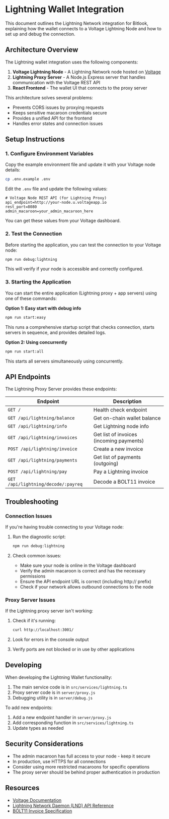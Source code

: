 # Lightning Wallet Integration

This document outlines the Lightning Network integration for Bitlook, explaining how the wallet connects to a Voltage Lightning Node and how to set up and debug the connection.

## Architecture Overview

The Lightning wallet integration uses the following components:

1. **Voltage Lightning Node** - A Lightning Network node hosted on [Voltage](https://voltage.cloud)
2. **Lightning Proxy Server** - A Node.js Express server that handles communication with the Voltage REST API
3. **React Frontend** - The wallet UI that connects to the proxy server

This architecture solves several problems:

- Prevents CORS issues by proxying requests
- Keeps sensitive macaroon credentials secure
- Provides a unified API for the frontend
- Handles error states and connection issues

## Setup Instructions

### 1. Configure Environment Variables

Copy the example environment file and update it with your Voltage node details:

```bash
cp .env.example .env
```

Edit the `.env` file and update the following values:

```
# Voltage Node REST API (for Lightning Proxy)
api_endpoint=http://your-node.u.voltageapp.io
rest_port=8080
admin_macaroon=your_admin_macaroon_here
```

You can get these values from your Voltage dashboard.

### 2. Test the Connection

Before starting the application, you can test the connection to your Voltage node:

```bash
npm run debug:lightning
```

This will verify if your node is accessible and correctly configured.

### 3. Starting the Application

You can start the entire application (Lightning proxy + app servers) using one of these commands:

**Option 1: Easy start with debug info**

```bash
npm run start:easy
```

This runs a comprehensive startup script that checks connection, starts servers in sequence, and provides detailed logs.

**Option 2: Using concurrently**

```bash
npm run start:all
```

This starts all servers simultaneously using concurrently.

## API Endpoints

The Lightning Proxy Server provides these endpoints:

| Endpoint                            | Description                              |
| ----------------------------------- | ---------------------------------------- |
| `GET /`                             | Health check endpoint                    |
| `GET /api/lightning/balance`        | Get on-chain wallet balance              |
| `GET /api/lightning/info`           | Get Lightning node info                  |
| `GET /api/lightning/invoices`       | Get list of invoices (incoming payments) |
| `POST /api/lightning/invoice`       | Create a new invoice                     |
| `GET /api/lightning/payments`       | Get list of payments (outgoing)          |
| `POST /api/lightning/pay`           | Pay a Lightning invoice                  |
| `GET /api/lightning/decode/:payreq` | Decode a BOLT11 invoice                  |

## Troubleshooting

### Connection Issues

If you're having trouble connecting to your Voltage node:

1. Run the diagnostic script:

   ```bash
   npm run debug:lightning
   ```

2. Check common issues:
   - Make sure your node is online in the Voltage dashboard
   - Verify the admin macaroon is correct and has the necessary permissions
   - Ensure the API endpoint URL is correct (including http:// prefix)
   - Check if your network allows outbound connections to the node

### Proxy Server Issues

If the Lightning proxy server isn't working:

1. Check if it's running:

   ```bash
   curl http://localhost:3001/
   ```

2. Look for errors in the console output

3. Verify ports are not blocked or in use by other applications

## Developing

When developing the Lightning Wallet functionality:

1. The main service code is in `src/services/lightning.ts`
2. Proxy server code is in `server/proxy.js`
3. Debugging utility is in `server/debug.js`

To add new endpoints:

1. Add a new endpoint handler in `server/proxy.js`
2. Add corresponding function in `src/services/lightning.ts`
3. Update types as needed

## Security Considerations

- The admin macaroon has full access to your node - keep it secure
- In production, use HTTPS for all connections
- Consider using more restricted macaroons for specific operations
- The proxy server should be behind proper authentication in production

## Resources

- [Voltage Documentation](https://docs.voltage.cloud)
- [Lightning Network Daemon (LND) API Reference](https://api.lightning.community)
- [BOLT11 Invoice Specification](https://github.com/lightning/bolts/blob/master/11-payment-encoding.md)
